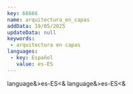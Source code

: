 ```yaml
---
key: 66666
name: arquitectura_en_capas
addData: 19/05/2025
updateData: null
keywords: 
 - arquitectura en capas
languages:
 - key: Español
   value: es-ES
---
```

language&>es-ES<&
language&>es-ES<&
